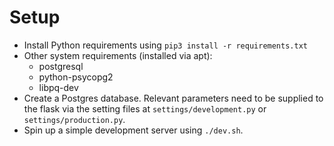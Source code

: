 # Setup
* Install Python requirements using `pip3 install -r requirements.txt`
* Other system requirements (installed via apt):
    * postgresql
    * python-psycopg2
    * libpq-dev
* Create a Postgres database. Relevant parameters need to be supplied to the flask via the setting files at `settings/development.py` or `settings/production.py`.
* Spin up a simple development server using `./dev.sh`.